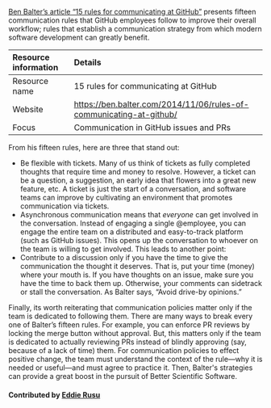 [Ben Balter’s article “15 rules for communicating at GitHub”](https://ben.balter.com/2014/11/06/rules-of-communicating-at-github/)
presents fifteen communication rules that GitHub employees follow to improve their overall workflow; rules that establish a
communication strategy from which modern software development can greatly benefit.

Resource information | Details 
:--- | :--- 
Resource name  | 15 rules for communicating at GitHub
Website  | https://ben.balter.com/2014/11/06/rules-of-communicating-at-github/
Focus | Communication in GitHub issues and PRs

From his fifteen rules, here are three that stand out:

  * Be flexible with tickets. Many of us think of tickets as fully completed thoughts that require time
    and money to resolve. However, a ticket can be a question, a suggestion, an early idea that flowers
    into a great new feature, etc. A ticket is just the start of a conversation, and software teams can
    improve by cultivating an environment that promotes communication via tickets.
  * Asynchronous communication means that *everyone* can get involved in the conversation. Instead of
    engaging a single @employee, you can engage the entire team on a distributed and easy-to-track
    platform (such as GitHub issues). This opens up the conversation to whoever on the team is willing
    to get involved. This leads to another point:
  * Contribute to a discussion only if you have the time to give the communication the thought it deserves.
    That is, put your time (money) where your mouth is. If you have thoughts on an issue, make sure you have the
    time to back them up. Otherwise, your comments can sidetrack or stall the conversation.
    As Balter says, “Avoid drive-by opinions.”

Finally, its worth reiterating that communication policies matter only if the team is dedicated to following them.
There are many ways to break every one of Balter’s fifteen rules. For example, you can enforce PR reviews by locking
the merge button without approval. But, this matters only if the team is dedicated to actually reviewing
PRs instead of blindly approving (say, because of a lack of time) them. For communication policies to effect
positive change, the team must understand the context of the rule—why it is needed or useful—and must agree to practice it.
Then, Balter's strategies can provide a great boost in the pursuit of Better Scientific Software.

#### Contributed by [Eddie Rusu](http://github.com/rusu24edward)
